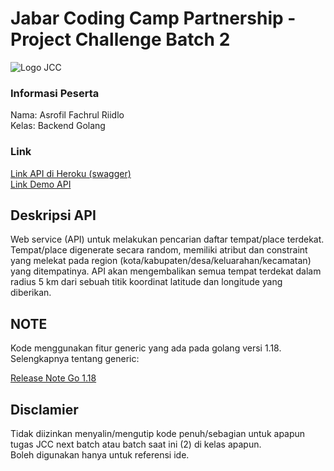 # Jabar Coding Camp Partnership - Project Challenge Batch 2
![Logo JCC](https://github.com/asrofilfachrulr/Final-Project---JCC-Golang-2022/blob/main/logo.png)

### Informasi Peserta  

Nama: Asrofil Fachrul Riidlo   
Kelas: Backend Golang 


### Link  

[Link API di Heroku (swagger)](https://get-nearby-places-jcc.herokuapp.com)   
[Link Demo API](https://youtu.be/-zilA1NbZS8)

## Deskripsi API
Web service (API) untuk melakukan pencarian daftar tempat/place terdekat. Tempat/place digenerate secara random, memiliki atribut dan constraint yang melekat pada region (kota/kabupaten/desa/keluarahan/kecamatan) yang ditempatinya. API akan mengembalikan semua tempat terdekat dalam radius 5 km dari sebuah titik koordinat latitude dan longitude yang diberikan.


## NOTE   

Kode menggunakan fitur generic yang ada pada golang versi 1.18. Selengkapnya tentang generic: 

[Release Note Go 1.18](https://tip.golang.org/doc/go1.18#generics)   


## Disclamier  

Tidak diizinkan menyalin/mengutip kode penuh/sebagian untuk apapun tugas JCC next batch atau batch saat ini (2) di kelas apapun.  
Boleh digunakan hanya untuk referensi ide.
